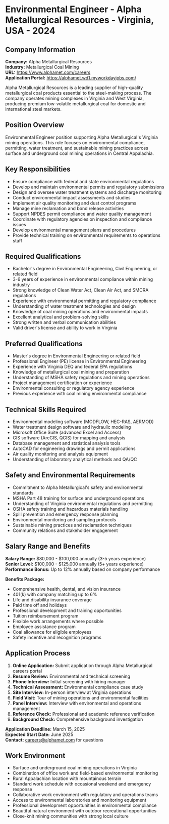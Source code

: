 # Environmental Engineer - Alpha Metallurgical Resources - Virginia, USA - 2024

## Company Information
**Company:** Alpha Metallurgical Resources  
**Industry:** Metallurgical Coal Mining  
**URL:** https://www.alphamet.com/careers  
**Application Portal:** https://alphamet.wd1.myworkdayjobs.com/

Alpha Metallurgical Resources is a leading supplier of high-quality metallurgical coal products essential to the steel-making process. The company operates mining complexes in Virginia and West Virginia, producing premium low-volatile metallurgical coal for domestic and international steel markets.

## Position Overview
Environmental Engineer position supporting Alpha Metallurgical's Virginia mining operations. This role focuses on environmental compliance, permitting, water treatment, and sustainable mining practices across surface and underground coal mining operations in Central Appalachia.

## Key Responsibilities
- Ensure compliance with federal and state environmental regulations
- Develop and maintain environmental permits and regulatory submissions
- Design and oversee water treatment systems and discharge monitoring
- Conduct environmental impact assessments and studies
- Implement air quality monitoring and dust control programs
- Manage mine reclamation and bond release activities
- Support NPDES permit compliance and water quality management
- Coordinate with regulatory agencies on inspection and compliance issues
- Develop environmental management plans and procedures
- Provide technical training on environmental requirements to operations staff

## Required Qualifications
- Bachelor's degree in Environmental Engineering, Civil Engineering, or related field
- 3-6 years of experience in environmental compliance within mining industry
- Strong knowledge of Clean Water Act, Clean Air Act, and SMCRA regulations
- Experience with environmental permitting and regulatory compliance
- Understanding of water treatment technologies and design
- Knowledge of coal mining operations and environmental impacts
- Excellent analytical and problem-solving skills
- Strong written and verbal communication abilities
- Valid driver's license and ability to work in Virginia

## Preferred Qualifications
- Master's degree in Environmental Engineering or related field
- Professional Engineer (PE) license in Environmental Engineering
- Experience with Virginia DEQ and federal EPA regulations
- Knowledge of metallurgical coal mining and preparation
- Understanding of MSHA safety regulations and mining operations
- Project management certification or experience
- Environmental consulting or regulatory agency experience
- Previous experience with coal mining environmental compliance

## Technical Skills Required
- Environmental modeling software (MODFLOW, HEC-RAS, AERMOD)
- Water treatment design software and hydraulic modeling
- Microsoft Office Suite (advanced Excel and Access)
- GIS software (ArcGIS, QGIS) for mapping and analysis
- Database management and statistical analysis tools
- AutoCAD for engineering drawings and permit applications
- Air quality monitoring and analysis equipment
- Understanding of laboratory analytical methods and QA/QC

## Safety and Environmental Requirements
- Commitment to Alpha Metallurgical's safety and environmental standards
- MSHA Part 48 training for surface and underground operations
- Understanding of Virginia environmental regulations and permitting
- OSHA safety training and hazardous materials handling
- Spill prevention and emergency response planning
- Environmental monitoring and sampling protocols
- Sustainable mining practices and reclamation techniques
- Community relations and stakeholder engagement

## Salary Range and Benefits
**Salary Range:** $80,000 - $100,000 annually (3-5 years experience)  
**Senior Level:** $100,000 - $125,000 annually (5+ years experience)  
**Performance Bonus:** Up to 12% annually based on company performance

**Benefits Package:**
- Comprehensive health, dental, and vision insurance
- 401(k) with company matching up to 6%
- Life and disability insurance coverage
- Paid time off and holidays
- Professional development and training opportunities
- Tuition reimbursement program
- Flexible work arrangements where possible
- Employee assistance program
- Coal allowance for eligible employees
- Safety incentive and recognition programs

## Application Process
1. **Online Application:** Submit application through Alpha Metallurgical careers portal
2. **Resume Review:** Environmental and technical screening
3. **Phone Interview:** Initial screening with hiring manager
4. **Technical Assessment:** Environmental compliance case study
5. **Site Interview:** In-person interview at Virginia operations
6. **Field Visit:** Tour of mining operations and environmental facilities
7. **Panel Interview:** Interview with environmental and operations management
8. **Reference Check:** Professional and academic reference verification
9. **Background Check:** Comprehensive background investigation

**Application Deadline:** March 15, 2025  
**Expected Start Date:** June 2025  
**Contact:** careers@alphamet.com for questions

## Work Environment
- Surface and underground coal mining operations in Virginia
- Combination of office work and field-based environmental monitoring
- Rural Appalachian location with mountainous terrain
- Standard work schedule with occasional weekend and emergency response
- Collaborative work environment with regulatory and operations teams
- Access to environmental laboratories and monitoring equipment
- Professional development opportunities in environmental compliance
- Beautiful natural environment with outdoor recreational opportunities
- Close-knit mining communities with strong local culture